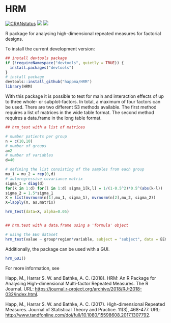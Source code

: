# HRM

[![CRANstatus](https://www.r-pkg.org/badges/version/HRM)](https://cran.r-project.org/package=HRM)
<a href="https://www.rpackages.io/package/HRM"><img src="https://www.rpackages.io/badge/HRM.svg" /></a>
[![](https://cranlogs.r-pkg.org/badges/HRM)](https://cran.r-project.org/package=HRM)

R package for analysing high-dimensional repeated measures for factorial designs. 

To install the current development version:

``` r
## install devtools package
if (!requireNamespace("devtools", quietly = TRUE)) {
  install.packages("devtools")
}
# install package
devtools::install_github("happma/HRM")
library(HRM)
```

With this package it is possible to test for main and interaction effects of up to three whole- or subplot-factors. In total, a maximum of four factors can be used. There are two different S3 methods available. The first method requires a list of matrices in the wide table format. The second method requires a data.frame in the long table format.

``` r
## hrm_test with a list of matrices

# number patients per group
n = c(10,10)
# number of groups
a=2
# number of variables
d=40

# defining the list consisting of the samples from each group
mu_1 = mu_2 = rep(0,d)
# autoregressive covariance matrix
sigma_1 = diag(d)
for(k in 1:d) for(l in 1:d) sigma_1[k,l] = 1/(1-0.5^2)*0.5^(abs(k-l))
sigma_2 = 1.5*sigma_1
X = list(mvrnorm(n[1],mu_1, sigma_1), mvrnorm(n[2],mu_2, sigma_2))
X=lapply(X, as.matrix)

hrm_test(data=X, alpha=0.05)


## hrm.test with a data.frame using a 'formula' object

# using the EEG dataset
hrm_test(value ~ group*region*variable, subject = "subject", data = EEG)
```



Additionally, the package can be used with a GUI.
``` r
hrm_GUI()
```

For more information, see

Happ, M., Harrar S. W. and Bathke, A. C. (2018). HRM: An R Package for Analysing High-dimensional Multi-factor Repeated Measures. The R Journal. URL:
  <a href="https://journal.r-project.org/archive/2018/RJ-2018-032/index.html">https://journal.r-project.org/archive/2018/RJ-2018-032/index.html</a>.

Happ, M., Harrar S. W. and Bathke, A. C. (2017). High-dimensional Repeated
  Measures. Journal of Statistical Theory and Practice. 11(3), 468-477. URL:
  <a href="http://www.tandfonline.com/doi/full/10.1080/15598608.2017.1307792">http://www.tandfonline.com/doi/full/10.1080/15598608.2017.1307792</a>.
